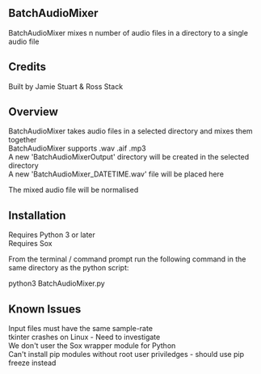 ## BatchAudioMixer
BatchAudioMixer mixes n number of audio files in a directory to a single audio file  
  
## Credits
Built by Jamie Stuart & Ross Stack  
  
## Overview
BatchAudioMixer takes audio files in a selected directory and mixes them together  
BatchAudioMixer supports .wav .aif .mp3  
A new 'BatchAudioMixerOutput' directory will be created in the selected directory  
A new 'BatchAudioMixer_DATETIME.wav' file will be placed here  
  
The mixed audio file will be normalised  
  
## Installation
Requires Python 3 or later  
Requires Sox  
  
From the terminal / command prompt run the following command in the same directory as the python script:  
  
python3 BatchAudioMixer.py  
  
## Known Issues
Input files must have the same sample-rate  
tkinter crashes on Linux - Need to investigate  
We don't user the Sox wrapper module for Python  
Can't install pip modules without root user priviledges - should use pip freeze instead  
